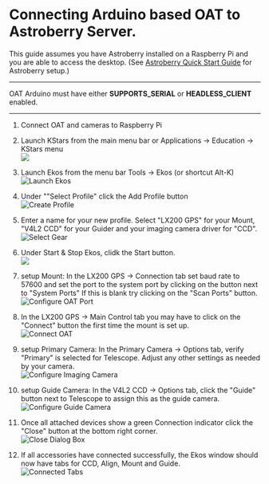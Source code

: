 # **Connecting Arduino based OAT to Astroberry Server.**

This guide assumes you have Astroberry installed on a Raspberry Pi and you are able to access the desktop. (See [Astroberry Quick Start Guide](https://www.astroberry.io/docs/index.php?title=Astroberry_Server#Quick_Start "Astroberry Quick Start Guide") for Astroberry setup.)



---
OAT Arduino must have either **SUPPORTS_SERIAL** or **HEADLESS_CLIENT** enabled.

***

1. Connect OAT and cameras to Raspberry Pi  


2. Launch KStars from the main menu bar or Applications -> Education -> KStars menu  
   ![](../Astroberry_Connect/Launch_KStars.png)  
    
   
2. Launch Ekos from the menu bar Tools -> Ekos (or shortcut Alt-K)  
   ![Launch Ekos](../Astroberry_Connect/Launch_Ekos.png)  


3. Under ""Select Profile" click the Add Profile button  
   ![Create Profile](../Astroberry_Connect/Create_Profile.png)  

   
4. Enter a name for your new profile.  Select "LX200 GPS" for your Mount, "V4L2 CCD" for your Guider and your imaging camera driver for "CCD".  
   ![Select Gear](../Astroberry_Connect/Select_Gear.png)  


5. Under Start & Stop Ekos, clidk the Start button.  
   ![](../Astroberry_Connect/Start_Ekos.png)  

   
6. setup Mount: In the LX200 GPS -> Connection tab set baud rate to 57600 and set the port to the system port by clicking on the button next to "System Ports"  If this is blank try clicking on the "Scan Ports" button.  
   ![Configure OAT Port](../Astroberry_Connect/Configure_OAT_Port.png)  


7. In the LX200 GPS -> Main Control tab you may have to click on the "Connect" button the first time the mount is set up.  
   ![Connect OAT](../Astroberry_Connect/Connect_OAT.png)  
   
 
7. setup Primary Camera: In the Primary Camera -> Options tab, verify "Primary" is selected for Telescope.  Adjust any other settings as needed by your camera.  
   ![Configure Imaging Camera](../Astroberry_Connect/Configure_Primary_Camera.png)  


8. setup Guide Camera: In the V4L2 CCD -> Options tab, click the "Guide" button next to Telescope to assign this as the guide camera.  
   ![Configure Guide Camera](../Astroberry_Connect/Configure_Guide_Camera.png)  


9. Once all attached devices show a green Connection indicator click the "Close" button at the bottom right corner.  
   ![Close Dialog Box](../Astroberry_Connect/Close.png)  


10. If all accessories have connected successfully, the Ekos window should now have tabs for CCD, Align, Mount and Guide.  
   ![Connected Tabs](../Astroberry_Connect/Complet_tabs.png)  


   

